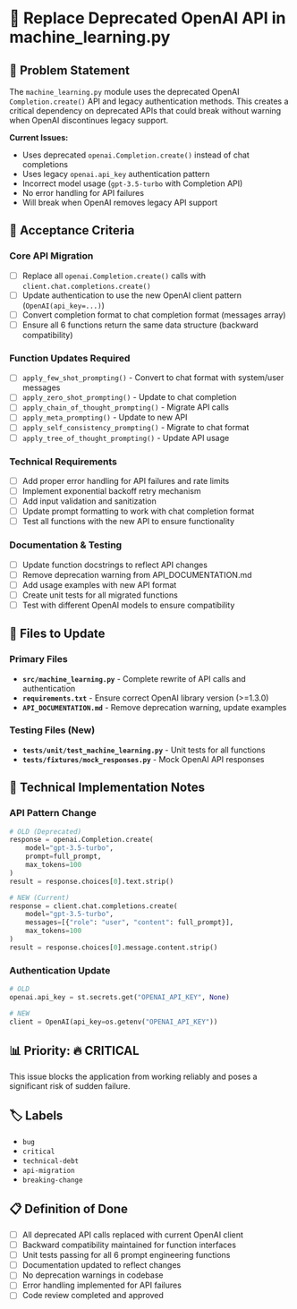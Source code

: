 # 🔧 Replace Deprecated OpenAI API in machine_learning.py

## 🚨 Problem Statement
The `machine_learning.py` module uses the deprecated OpenAI `Completion.create()` API and legacy authentication methods. This creates a critical dependency on deprecated APIs that could break without warning when OpenAI discontinues legacy support.

**Current Issues:**
- Uses deprecated `openai.Completion.create()` instead of chat completions
- Uses legacy `openai.api_key` authentication pattern
- Incorrect model usage (`gpt-3.5-turbo` with Completion API)
- No error handling for API failures
- Will break when OpenAI removes legacy API support

## 🎯 Acceptance Criteria

### Core API Migration
- [ ] Replace all `openai.Completion.create()` calls with `client.chat.completions.create()`
- [ ] Update authentication to use the new OpenAI client pattern (`OpenAI(api_key=...)`)
- [ ] Convert completion format to chat completion format (messages array)
- [ ] Ensure all 6 functions return the same data structure (backward compatibility)

### Function Updates Required
- [ ] `apply_few_shot_prompting()` - Convert to chat format with system/user messages
- [ ] `apply_zero_shot_prompting()` - Update to chat completion
- [ ] `apply_chain_of_thought_prompting()` - Migrate API calls
- [ ] `apply_meta_prompting()` - Update to new API
- [ ] `apply_self_consistency_prompting()` - Migrate to chat format
- [ ] `apply_tree_of_thought_prompting()` - Update API usage

### Technical Requirements
- [ ] Add proper error handling for API failures and rate limits
- [ ] Implement exponential backoff retry mechanism
- [ ] Add input validation and sanitization
- [ ] Update prompt formatting to work with chat completion format
- [ ] Test all functions with the new API to ensure functionality

### Documentation & Testing
- [ ] Update function docstrings to reflect API changes
- [ ] Remove deprecation warning from API_DOCUMENTATION.md
- [ ] Add usage examples with new API format
- [ ] Create unit tests for all migrated functions
- [ ] Test with different OpenAI models to ensure compatibility

## 📁 Files to Update

### Primary Files
- **`src/machine_learning.py`** - Complete rewrite of API calls and authentication
- **`requirements.txt`** - Ensure correct OpenAI library version (>=1.3.0)
- **`API_DOCUMENTATION.md`** - Remove deprecation warning, update examples

### Testing Files (New)
- **`tests/unit/test_machine_learning.py`** - Unit tests for all functions
- **`tests/fixtures/mock_responses.py`** - Mock OpenAI API responses

## 🔧 Technical Implementation Notes

### API Pattern Change
```python
# OLD (Deprecated)
response = openai.Completion.create(
    model="gpt-3.5-turbo",
    prompt=full_prompt,
    max_tokens=100
)
result = response.choices[0].text.strip()

# NEW (Current)
response = client.chat.completions.create(
    model="gpt-3.5-turbo",
    messages=[{"role": "user", "content": full_prompt}],
    max_tokens=100
)
result = response.choices[0].message.content.strip()
```

### Authentication Update
```python
# OLD
openai.api_key = st.secrets.get("OPENAI_API_KEY", None)

# NEW
client = OpenAI(api_key=os.getenv("OPENAI_API_KEY"))
```

## 📊 Priority: 🔥 CRITICAL
This issue blocks the application from working reliably and poses a significant risk of sudden failure.

## 🏷️ Labels
- `bug`
- `critical`
- `technical-debt`
- `api-migration`
- `breaking-change`

## 📋 Definition of Done
- [ ] All deprecated API calls replaced with current OpenAI client
- [ ] Backward compatibility maintained for function interfaces
- [ ] Unit tests passing for all 6 prompt engineering functions
- [ ] Documentation updated to reflect changes
- [ ] No deprecation warnings in codebase
- [ ] Error handling implemented for API failures
- [ ] Code review completed and approved
